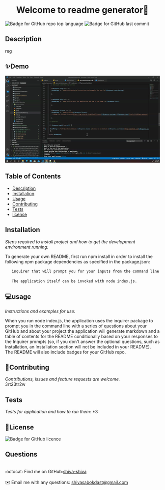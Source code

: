 
<h1 align="center"> Welcome to readme generator👋</h1>

![Badge for GitHub repo top language](https://img.shields.io/github/languages/top/shiva-shiva/readmeGenerator/?style=flat&logo=appveyor) ![Badge for GitHub last commit](https://img.shields.io/github/last-commit/shiva-shiva/readmeGenerator/?style=flat&logo=appveyor)
   
   


## Description 
   reg


 
## ✨Demo

![Demo](./src/readme.gif)

 ## Table of Contents
* [Description](#Description)
* [Installation](#installation)
* [Usage](#usage)
* [Contributing](#contributing )
* [Tests](#tests)
* [license](#license)
## Installation
*Steps required to install project and how to get the development environment running:*

To generate your own README, first run npm install in order to install the following npm package dependencies as specified in the package.json:

       inquirer that will prompt you for your inputs from the command line

       The application itself can be invoked with node index.js.
      
## 💻usage
*Instructions and examples for use:*</br>

 When you run node index.js, the application uses the inquirer package to prompt you in the command line with a series of questions about your GitHub and about your project.the application will generate markdown and a table of contents for the README conditionally based on your responses to the Inquirer prompts (so, if you don't answer the optional questions, such as Installation, an Installation section will not be included in your README). The README will also include badges for your GitHub repo.
      
      
## 🤝Contributing
*Contributions, issues and feature requests are welcome.*</br>3rt23tr2w
      
## Tests
*Tests for application and how to run them:*
*3 
      
## 📝License
 ![Badge for GitHub licence](https://img.shields.io/github/license/shiva-shiva/readmeGenerator/shiva-shiva/?style=flat&logo=appveyor)
      
## Questions
<br/>:octocat: Find me on GitHub:[shiva-shiva](https://github.com/shiva-shiva)<br />
    <br />
    ✉️ Email me with any questions: shivasabokdast@gmail.com